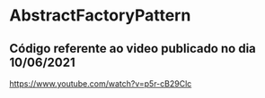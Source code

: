 # AbstractFactoryPattern

## Código referente ao video publicado no dia 10/06/2021

https://www.youtube.com/watch?v=p5r-cB29Clc
